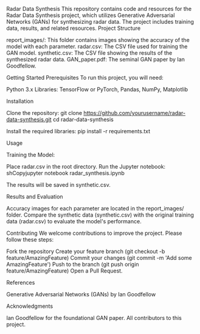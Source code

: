 Radar Data Synthesis
This repository contains code and resources for the Radar Data Synthesis project, which utilizes Generative Adversarial Networks (GANs) for synthesizing radar data. The project includes training data, results, and related resources.
Project Structure

report_images/: This folder contains images showing the accuracy of the model with each parameter.
radar.csv: The CSV file used for training the GAN model.
synthetic.csv: The CSV file showing the results of the synthesized radar data.
GAN_paper.pdf: The seminal GAN paper by Ian Goodfellow.

Getting Started
Prerequisites
To run this project, you will need:

Python 3.x
Libraries: TensorFlow or PyTorch, Pandas, NumPy, Matplotlib

Installation

Clone the repository:
git clone https://github.com/yourusername/radar-data-synthesis.git
cd radar-data-synthesis

Install the required libraries:
pip install -r requirements.txt


Usage

Training the Model:

Place radar.csv in the root directory.
Run the Jupyter notebook:
shCopyjupyter notebook radar_synthesis.ipynb

The results will be saved in synthetic.csv.



Results and Evaluation

Accuracy images for each parameter are located in the report_images/ folder.
Compare the synthetic data (synthetic.csv) with the original training data (radar.csv) to evaluate the model's performance.

Contributing
We welcome contributions to improve the project. Please follow these steps:

Fork the repository
Create your feature branch (git checkout -b feature/AmazingFeature)
Commit your changes (git commit -m 'Add some AmazingFeature')
Push to the branch (git push origin feature/AmazingFeature)
Open a Pull Request.

References

Generative Adversarial Networks (GANs) by Ian Goodfellow

Acknowledgments

Ian Goodfellow for the foundational GAN paper.
All contributors to this project.

